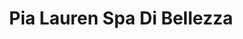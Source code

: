 ---
title: "Pia Lauren Spa Di Bellezza"
url: /fairfield/pia-lauren-spa-di-bellezza/
shop: beauty
---